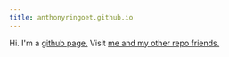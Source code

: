 ```yaml
---
title: anthonyringoet.github.io
---
```


Hi. I'm a <a href="https://anthonyringoet.github.io">github page.</a>
Visit <a href="http://github.com/anthonyringoet">me and my other repo friends.</a>
